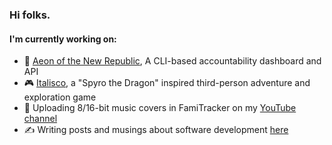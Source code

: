 ### Hi folks.
#### I'm currently working on:
- 🧰 [Aeon of the New Republic](https://github.com/herbeeg/aotnr-cli), A CLI-based accountability dashboard and API
- 🎮 [Italisco](https://herbtaculargames.com/blog), a "Spyro the Dragon" inspired third-person adventure and exploration game
- 🎹 Uploading 8/16-bit music covers in FamiTracker on my [YouTube channel](https://www.youtube.com/user/JonponsVids10)
- ✍️ Writing posts and musings about software development [here](https://jonherbst.dev/blog)
